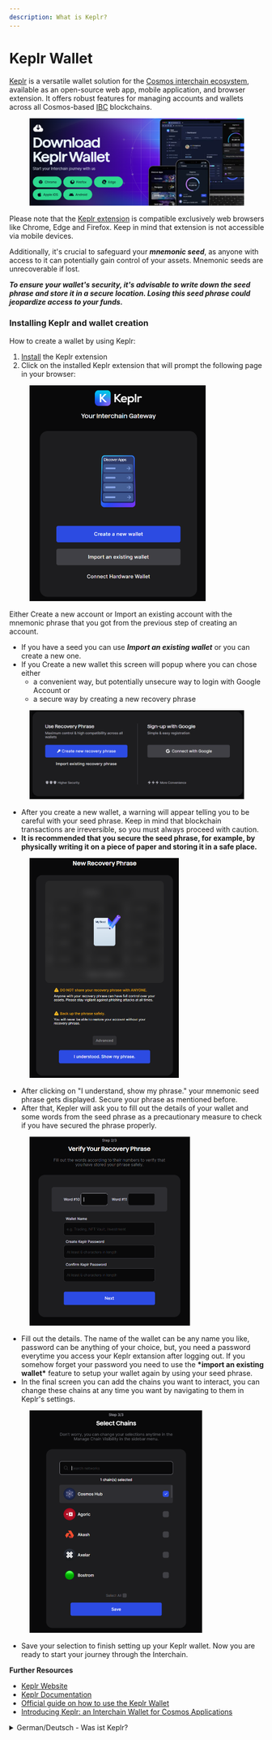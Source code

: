```yaml
---
description: What is Keplr?
---
```


# Keplr Wallet

[Keplr](https://www.keplr.app/) is a versatile wallet solution for the [Cosmos interchain ecosystem](../../what-is-the-interchain/a-whole-universe.md), available as an open-source web app, mobile application, and browser extension. It offers robust features for managing accounts and wallets across all Cosmos-based [IBC](../../what-is-the-interchain/ibc.md) blockchains.

<figure><img src="../../../.gitbook/assets/image (29).png" alt=""><figcaption></figcaption></figure>

Please note that the [Keplr extension](https://chrome.google.com/webstore/detail/keplr/dmkamcknogkgcdfhhbddcghachkejeap?hl=en) is compatible exclusively web browsers like Chrome, Edge and Firefox. Keep in mind that extension is not accessible via mobile devices.&#x20;

Additionally, it's crucial to safeguard your _**mnemonic seed**_, as anyone with access to it can potentially gain control of your assets. Mnemonic seeds are unrecoverable if lost.&#x20;

_**To ensure your wallet's security, it's advisable to write down the seed phrase and store it in a secure location. Losing this seed phrase could jeopardize access to your funds.**_

### Installing Keplr and wallet creation

How to create a wallet by using Keplr:

1. [Install](https://chrome.google.com/webstore/detail/keplr/dmkamcknogkgcdfhhbddcghachkejeap?hl=en) the Keplr extension
2. Click on the installed Keplr extension that will prompt the following page in your browser:

<figure><img src="../../../.gitbook/assets/image (31).png" alt="" width="348"><figcaption></figcaption></figure>



Either Create a new account or Import an existing account with the mnemonic phrase that you got from the previous step of creating an account. &#x20;

* If you have a seed you can use _**Import an existing wallet**_ or you can create a new one.&#x20;
* If you Create a new wallet this screen will popup where you can chose either&#x20;
  * a convenient way, but potentially unsecure way to login with Google Account or&#x20;
  * a secure way by creating a new recovery phrase&#x20;

<figure><img src="../../../.gitbook/assets/image (32).png" alt=""><figcaption></figcaption></figure>



* After you create a new wallet, a warning will appear telling you to be careful with your seed phrase. Keep in mind that blockchain transactions are irreversible, so you must always proceed with caution.&#x20;
* **It is recommended that you secure the seed phrase, for example, by physically writing it on a piece of paper and storing it in a safe place.**

<figure><img src="../../../.gitbook/assets/image (35).png" alt="" width="295"><figcaption></figcaption></figure>



* After clicking on "I understand, show my phrase." your mnemonic seed phrase gets displayed. Secure your phrase as mentioned before.&#x20;
* After that, Kepler will ask you to fill out the details of your wallet and some words from the seed phrase as a precautionary measure to check if you have secured the phrase properly.&#x20;

<figure><img src="../../../.gitbook/assets/image (36).png" alt="" width="317"><figcaption></figcaption></figure>



* Fill out the details. The name of the wallet can be any name you like, password can be anything of your choice, but, you need a password everytime you access your Keplr extansion after logging out. If you somehow forget your password you need to use the **\*import an existing wallet\*** feature to setup your wallet again by using your seed phrase.&#x20;
* In the final screen you can add the chains you want to interact, you can change these chains at any time you want by navigating to them in Keplr's settings.&#x20;

<figure><img src="../../../.gitbook/assets/image (37).png" alt="" width="341"><figcaption></figcaption></figure>

* Save your selection to finish setting up your Keplr wallet. Now you are ready to start your journey through the Interchain.



**Further Resources**

* [Keplr Website](https://www.keplr.app/)
* [Keplr Documentation](https://docs.keplr.app/)
* [Official guide on how to use the Keplr Wallet](https://medium.com/chainapsis/how-to-use-keplr-wallet-40afc80907f6)
* [Introducing Keplr: an Interchain Wallet for Cosmos Applications](https://medium.com/everett-protocol/introducing-keplr-an-interchain-wallet-for-cosmos-applications-a260aac64eaa)



<details>

<summary>German/Deutsch - Was ist Keplr?</summary>

[Keplr](https://www.keplr.app/) ist eine vielseitige Wallet-Lösung für das Cosmos-Interchain-Ökosystem, die als Open-Source-Web-App, mobile Anwendung und Browser-Erweiterung verfügbar ist. Sie bietet robuste Funktionen für die Verwaltung von Konten und Wallets über alle Cosmos-basierten IBC Blockchains hinweg.

<img src="../../../.gitbook/assets/image (29).png" alt="" data-size="original">

Bitte beachte, dass die [Keplr Erweiterung](https://chrome.google.com/webstore/detail/keplr/dmkamcknogkgcdfhhbddcghachkejeap?hl=en) ausschließlich mit Webbrowsern wie Chrome, Edge und Firefox kompatibel ist und nicht nicht über mobile Geräte zugänglich ist.

Darüber hinaus ist es wichtig, deine **mnemonische Seed-Phrase** zu schützen, da jeder, der Zugang zu dieser hat, potenziell die Kontrolle über dein Vermögen erlangen kann. Mnemonische Seeds sind bei Verlust unwiederbringlich verloren.&#x20;

**Um die Sicherheit deiner Wallet zu gewährleisten, ist es ratsam, die Seed-Phrase aufzuschreiben und an einem sicheren Ort aufzubewahren. Der Verlust dieser Seed-Phrase könnte den Zugriff auf deine digitalen Vermögenswerte gefährden.**

### Keplr installieren und Wallet erstellen

So verwendest du die Keplr-Erweiterung, um eine Wallet zu erstellen:&#x20;

1. [Installiere die Keplr-Erweiterung](https://chrome.google.com/webstore/detail/keplr/dmkamcknogkgcdfhhbddcghachkejeap?hl=en)
2. Klicken auf die installierte Keplr-Erweiterung im Browser.&#x20;
3. Daraufhin wird die folgende Seite in deinem Browser angezeigt:

<img src="../../../.gitbook/assets/image (31).png" alt="" data-size="original">



Erstelle entweder ein neues Konto oder importiere ein bestehendes Konto mit der mnemonischen Seed-Phrase, die du beim vorherigen Schritt erhalten hast.

* Wenn du bereits eine Seed-Phrase hast, kannst du deine bestehende Wallet importieren.&#x20;
* Wenn du eine neue Wallet erstellen willst, wird der folgende Bildschirm angezeigt, auf dem du entweder&#x20;
  * eine bequeme, aber auch potenziell unsichere Methode zur Anmeldung über Google oder&#x20;
  * eine sichere Methode zur Erstellung einer neuen Wiederherstellungsphrase auswählen kannst.

<img src="../../../.gitbook/assets/image (32).png" alt="" data-size="original">



* Nachdem du eine neue Wallet erstellt hast, erscheint ein Warnhinweis, der dich darauf hinweist, mit deiner Seed-Phrase vorsichtig umzugehen. Bedenke, dass Blockchain-Transaktionen unumkehrbar sind und du deshalb immer mit Vorsicht vorgehen musst.
* **Es ist empfohlen, die Seed-Phrase zu sichern, indem du sie z.B. physisch auf ein Blatt Papier schreibst sowie an einem sicheren Ort aufbewahrst**

<img src="../../../.gitbook/assets/image (35).png" alt="" data-size="original">



* Nachdem du auf "I understood. Show my phrase." geklickt hast, wird deine mnemonische Seed-Phrase angezeigt. Sichere deine Seed-Phrase wie zuvor erwähnt.&#x20;
* Danach fordert Kepler dich auf, die Details deiner Wallet und einige Wörter aus der Seed-Phrase auszufüllen, um zu überprüfen, ob du die Phrase richtig gesichert hast.

<img src="../../../.gitbook/assets/image (36).png" alt="" data-size="original">



* Fülle die Details aus. Der Name der Wallet kann beliebig gewählt werden und auch das Passwort kannst du frei wählen. Bedenke jedoch, dass du das Passwort jedes Mal brauchst, wenn du auf deine Keplr-Erweiterung zugreifst, nachdem du dich ausgeloggt oder deinen Browser neu gestartet hast. Solltest du dein Passwort vergessen haben, musst du die FUnktion _**import an existing wallet**_ verwenden, um deine Wallet mithilfe deiner Seed-Phrase neu einzurichten.&#x20;
* Auf dem letzten Bildschirm kannst du die Blockchains hinzufügen, mit denen du interagieren möchtest. Du kannst diese Chains jederzeit ändern, indem du in den Einstellungen von Keplr zu ihnen navigierst.

<img src="../../../.gitbook/assets/image (37).png" alt="" data-size="original">

* Speichere deine Auswahl um deine Keplr-Wallet fertig einzurichten. Nun bist du startklar für deine Reise durch die Interchain.



**Weiterführende Informationen & Ressourcen**

* [Keplr Website](https://www.keplr.app/) (EN)
* [Keplr Dokumentation](https://docs.keplr.app/) (EN)
* [Offizieller Guide über Keplr Wallet Nutzung](https://medium.com/chainapsis/how-to-use-keplr-wallet-40afc80907f6) (EN)
* [Einführung in Keplr: Interchain Wallet für Cosmos Applikationen](https://medium.com/everett-protocol/introducing-keplr-an-interchain-wallet-for-cosmos-applications-a260aac64eaa) (EN)

</details>
